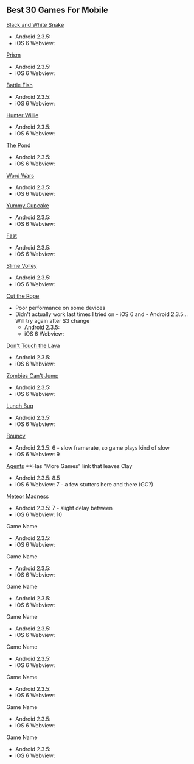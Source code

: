 ## Best 30 Games For Mobile

[Black and White Snake](http://blackandwhitesnake.clay.io)
  - Android 2.3.5:
  - iOS 6 Webview:

[Prism](http://prism.clay.io)
  - Android 2.3.5:
  - iOS 6 Webview:

[Battle Fish](http://battlefish.clay.io)
  - Android 2.3.5:
  - iOS 6 Webview:

[Hunter Willie](http://hunter.clay.io)
  - Android 2.3.5:
  - iOS 6 Webview:

[The Pond](http://thepond.clay.io)
  - Android 2.3.5:
  - iOS 6 Webview:

[Word Wars](http://wordwars.clay.io)
  - Android 2.3.5:
  - iOS 6 Webview:

[Yummy Cupcake](http://cupcake.clay.io)
  - Android 2.3.5:
  - iOS 6 Webview:

[Fast](http://fast.clay.io)
  - Android 2.3.5:
  - iOS 6 Webview:

[Slime Volley](http://slime.clay.io)
  - Android 2.3.5:
  - iOS 6 Webview:

[Cut the Rope](http://ctr.clay.io)
- Poor performance on some devices
- Didn't actually work last times I tried on   - iOS 6 and   - Android 2.3.5... Will try again after S3 change
  - Android 2.3.5:
  - iOS 6 Webview:

[Don't Touch the Lava](http://dttl.clay.io/)
  - Android 2.3.5:
  - iOS 6 Webview:

[Zombies Can't Jump](http://dttl.clay.io/)
  - Android 2.3.5:
  - iOS 6 Webview:

[Lunch Bug](http://lunchbug.clay.io/)
  - Android 2.3.5:
  - iOS 6 Webview:


[Bouncy](http://bouncy.clay.io)
  - Android 2.3.5: 6 - slow framerate, so game plays kind of slow
  - iOS 6 Webview: 9

[Agents](http://agents.clay.io) **Has "More Games" link that leaves Clay
  - Android 2.3.5: 8.5
  - iOS 6 Webview: 7 - a few stutters here and there (GC?)

[Meteor Madness](http://meteormadness.clay.io)
  - Android 2.3.5: 7 - slight delay between
  - iOS 6 Webview: 10

Game Name
  - Android 2.3.5:
  - iOS 6 Webview:

Game Name
  - Android 2.3.5:
  - iOS 6 Webview:

Game Name
  - Android 2.3.5:
  - iOS 6 Webview:

Game Name
  - Android 2.3.5:
  - iOS 6 Webview:

Game Name
  - Android 2.3.5:
  - iOS 6 Webview:

Game Name
  - Android 2.3.5:
  - iOS 6 Webview:

Game Name
  - Android 2.3.5:
  - iOS 6 Webview:

Game Name
  - Android 2.3.5:
  - iOS 6 Webview:
